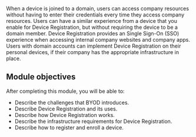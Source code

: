 When a device is joined to a domain, users can access company resources without having to enter their credentials every time they access company resources. Users can have a similar experience from a device that you enable for Device Registration, but without requiring the device to be a domain member. Device Registration provides an Single Sign-On (SSO) experience when accessing internal company websites and company apps. Users with domain accounts can implement Device Registration on their personal devices, if their company has the appropriate infrastructure in place.

## Module objectives

After completing this module, you will be able to:

 -  Describe the challenges that BYOD introduces.
 -  Describe Device Registration and its uses.
 -  Describe how Device Registration works.
 -  Describe the infrastructure requirements for Device Registration.
 -  Describe how to register and enroll a device.
